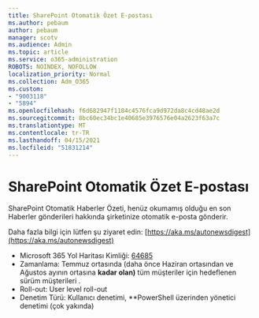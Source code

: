 ```yaml
---
title: SharePoint Otomatik Özet E-postası
ms.author: pebaum
author: pebaum
manager: scotv
ms.audience: Admin
ms.topic: article
ms.service: o365-administration
ROBOTS: NOINDEX, NOFOLLOW
localization_priority: Normal
ms.collection: Adm_O365
ms.custom:
- "9003118"
- "5894"
ms.openlocfilehash: f6d682947f1184c4576fca9d972da8c4cd48ae2d
ms.sourcegitcommit: 8bc60ec34bc1e40685e3976576e04a2623f63a7c
ms.translationtype: MT
ms.contentlocale: tr-TR
ms.lasthandoff: 04/15/2021
ms.locfileid: "51831214"
---
```

# <a name="sharepoint-auto-digest-email"></a>SharePoint Otomatik Özet E-postası

SharePoint Otomatik Haberler Özeti, henüz okumamış olduğu en son Haberler gönderileri hakkında şirketinize otomatik e-posta gönderir.

Daha fazla bilgi için lütfen şu ziyaret edin: [https://aka.ms/autonewsdigest](https://aka.ms/autonewsdigest)

- Microsoft 365 Yol Haritası Kimliği:  [64685](https://www.microsoft.com/microsoft-365/roadmap?filters=&featureid=64685)
- Zamanlama: Temmuz ortasında  (daha önce Haziran ortasından ve Ağustos ayının ortasına **kadar olan)** tüm müşteriler için hedeflenen sürüm müşterileri .
- Roll-out: User level roll-out
- Denetim Türü: Kullanıcı denetimi, **PowerShell üzerinden yönetici denetimi (çok yakında)

